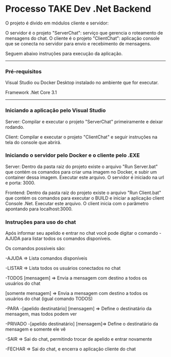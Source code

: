 # Processo TAKE Dev .Net Backend
O projeto é divido em módulos cliente e servidor:

O servidor é o projeto "ServerChat": serviço que gerencia o roteamento de mensagens do chat.
O cliente é o projeto "ClientChat": aplicação console que se conecta no servidor para envio e recebimento de mensagens.

Seguem abaixo instruções para execução da aplicação.

---

### Pré-requisitos
Visual Studio ou Docker Desktop instalado no ambiente que for executar.

Framework .Net Core 3.1

---

### Iniciando a aplicação pelo Visual Studio
Server:
Compilar e executar o projeto "ServerChat" primeiramente e deixar rodando.

Client:
Compilar e executar o projeto "ClientChat" e seguir instruções na tela do console que abrirá.

### Iniciando o servidor pelo Docker e o cliente pelo .EXE
Server:
Dentro da pasta raiz do projeto existe o arquivo "Run Server.bat" que contém os comandos para criar uma imagem no Docker, e subir um container dessa imagem. Executar este arquivo. O servidor é iniciado na url e porta: 3000.

Frontend:
Dentro da pasta raiz do projeto existe o arquivo "Run Client.bat" que contém os comandos para executar o BUILD e iniciar a aplicação client Console .Net. Executar este arquivo. O client inicia com o parâmetro apontando para localhost:3000.


### Instruções para uso do chat
Após informar seu apelido e entrar no chat você pode digitar o comando -AJUDA para listar todos os comandos disponíveis.

Os comandos possíveis são:

-AJUDA => Lista comandos disponíveis

-LISTAR => Lista todos os usuários conectados no chat

-TODOS [mensagem] => Envia a mensagem com destino a todos os usuários do chat

[somente mensagem] => Envia a mensagem com destino a todos os usuários do chat (igual comando TODOS)

-PARA -[apelido destinatário] [mensagem] => Define o destinatário da mensagem, mas todos podem ver

-PRIVADO -[apelido destinatário] [mensagem]=> Define o destinatário da mensagem e somente ele vê

-SAIR =>  Sai do chat, permitindo trocar de apelido e entrar novamente

-FECHAR => Sai do chat, e encerra o aplicação cliente do chat

